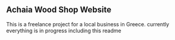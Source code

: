 ## Achaia Wood Shop Website

This is a freelance project for a local business in Greece. 
currently everything is in progress including this readme
